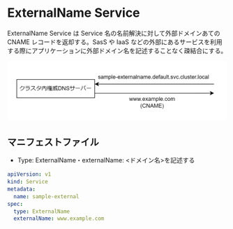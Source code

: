 # ExternalName Service

ExternalName Service は Service 名の名前解決に対して外部ドメインあての CNAME レコードを返却する。SasS や IaaS などの外部にあるサービスを利用する際にアプリケーションに外部ドメイン名を記述することなく疎結合にする。

![ExternalName](../image/ExternalName.png)

## マニフェストファイル

- Type: ExternalName・externalName: <ドメイン名>を記述する

```ExternalName.yaml
apiVersion: v1
kind: Service
metadata:
  name: sample-external
spec:
  type: ExternalName
  externalName: www.example.com
```

